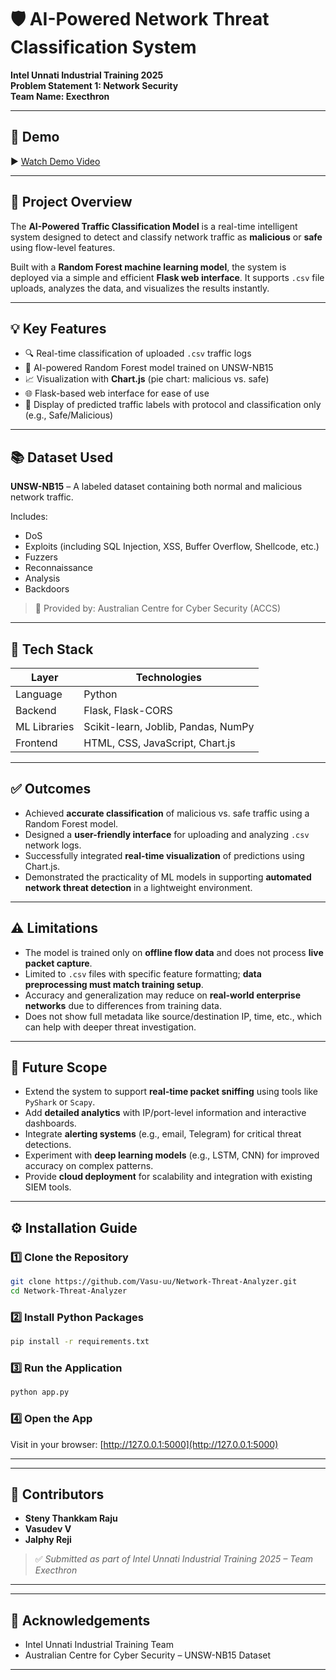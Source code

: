 # 🛡️ AI-Powered Network Threat Classification System

**Intel Unnati Industrial Training 2025**  
**Problem Statement 1: Network Security**  
**Team Name: Execthron**


---

## 🎥 Demo

▶️ [Watch Demo Video](https://drive.google.com/file/d/1SIK_kruyaB2uLdFsY7iY5bJJZ7SaKgWz/view?usp=drivesdk)

---

## 📌 Project Overview

The **AI-Powered Traffic Classification Model** is a real-time intelligent system designed to detect and classify network traffic as **malicious** or **safe** using flow-level features.

Built with a **Random Forest machine learning model**, the system is deployed via a simple and efficient **Flask web interface**. It supports `.csv` file uploads, analyzes the data, and visualizes the results instantly.

---

## 💡 Key Features

* 🔍 Real-time classification of uploaded `.csv` traffic logs
* 🧠 AI-powered Random Forest model trained on UNSW-NB15
* 📈 Visualization with **Chart.js** (pie chart: malicious vs. safe)
* 🌐 Flask-based web interface for ease of use
* 🧾 Display of predicted traffic labels with protocol and classification only (e.g., Safe/Malicious)

---

## 📚 Dataset Used

**UNSW-NB15** – A labeled dataset containing both normal and malicious network traffic.

Includes:

* DoS
* Exploits (including SQL Injection, XSS, Buffer Overflow, Shellcode, etc.)
* Fuzzers
* Reconnaissance
* Analysis
* Backdoors

> 📌 Provided by: Australian Centre for Cyber Security (ACCS)

---

## 🧰 Tech Stack

| Layer        | Technologies                        |
| ------------ | ----------------------------------- |
| Language     | Python                              |
| Backend      | Flask, Flask-CORS                   |
| ML Libraries | Scikit-learn, Joblib, Pandas, NumPy |
| Frontend     | HTML, CSS, JavaScript, Chart.js     |

---


## ✅ Outcomes

* Achieved **accurate classification** of malicious vs. safe traffic using a Random Forest model.
* Designed a **user-friendly interface** for uploading and analyzing `.csv` network logs.
* Successfully integrated **real-time visualization** of predictions using Chart.js.
* Demonstrated the practicality of ML models in supporting **automated network threat detection** in a lightweight environment.

---

## ⚠️ Limitations

* The model is trained only on **offline flow data** and does not process **live packet capture**.
* Limited to `.csv` files with specific feature formatting; **data preprocessing must match training setup**.
* Accuracy and generalization may reduce on **real-world enterprise networks** due to differences from training data.
* Does not show full metadata like source/destination IP, time, etc., which can help with deeper threat investigation.

---

## 🚀 Future Scope

* Extend the system to support **real-time packet sniffing** using tools like `PyShark` or `Scapy`.
* Add **detailed analytics** with IP/port-level information and interactive dashboards.
* Integrate **alerting systems** (e.g., email, Telegram) for critical threat detections.
* Experiment with **deep learning models** (e.g., LSTM, CNN) for improved accuracy on complex patterns.
* Provide **cloud deployment** for scalability and integration with existing SIEM tools.

---


## ⚙️ Installation Guide

### 1️⃣ Clone the Repository

```bash
git clone https://github.com/Vasu-uu/Network-Threat-Analyzer.git
cd Network-Threat-Analyzer
```

### 2️⃣ Install Python Packages

```bash
pip install -r requirements.txt
```

### 3️⃣ Run the Application

```bash
python app.py
```

### 4️⃣ Open the App

Visit in your browser:
[http://127.0.0.1:5000](http://127.0.0.1:5000)

---

---

## 👥 Contributors

* **Steny Thankkam Raju**
* **Vasudev V**
* **Jalphy Reji**

> ✅ *Submitted as part of Intel Unnati Industrial Training 2025 – Team Execthron*

---

---

## 🙏 Acknowledgements

* Intel Unnati Industrial Training Team
* Australian Centre for Cyber Security – UNSW-NB15 Dataset

---
